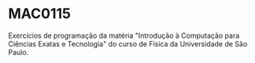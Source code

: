 # MAC0115
Exercícios de programação da matéria "Introdução à Computação para Ciências Exatas e Tecnologia" do curso de Física da Universidade de São Paulo.
